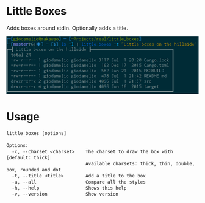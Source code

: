 # Little Boxes

Adds boxes around stdin. Optionally adds a title.

![preview](preview.png)

# Usage

```
little_boxes [options]

Options:
  -c, --charset <charset>    The charset to draw the box with [default: thick]
                             Available charsets: thick, thin, double, box, rounded and dot
  -t, --title <title>        Add a title to the box
  -a, --all                  Compare all the styles
  -h, --help                 Shows this help
  -v, --version              Show version
```
